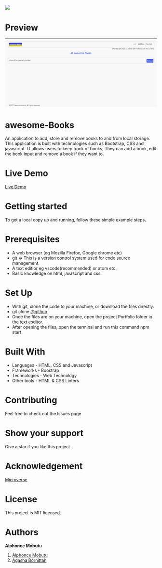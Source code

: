 ![](https://img.shields.io/badge/Microverse-blueviolet)

# Preview
![](images/awesome.jpeg)

# awesome-Books
An application to add, store and remove books to and from local storage. This application is built with technologies such as Bootstrap, CSS and javascript. I t allows users to keep track of books; They can add a book, edit the book input and remove a book if they want to.

# Live Demo
[Live Demo](https://tingamapuro04.github.io/awesome-Books/)


# Getting started
To get a local copy up and running, follow these simple example steps.

# Prerequisites
- A web browser (eg Mozilla Firefox, Google chrome etc)
- git => This is a version control system used for code source management.
- A text editior eg vscode(recommended) or atom etc.
- Basic knowledge on html, javascript and css.

# Set Up
- With git, clone the code to your machine, or download the files directly.
- git clone [@github](tingamapuro04/Portfolio.git)
- Once the files are on your machine, open the project Portfolio folder in the text esditor.
- After opening the files, open the terminal and run this command npm start



# Built With
- Languages - HTML, CSS and Javascript
- Frameworks - Boostrap
- Technologies - Web Technology
- Other tools - HTML & CSS Linters

# Contributing
Feel free to check out the Issues page

# Show your support
Give a star if you like this project

# Acknowledgement
 [Microverse](https://www.microverse.org/?grsf=i6yi2m)
 
# License
This project is MIT licensed.

# Authors
**Alphonce Mobutu**
1. [Alphonce Mobutu](https://github.com/tingamapuro04)
2. [Agasha Bornittah](https://github.com/Bornittah)
